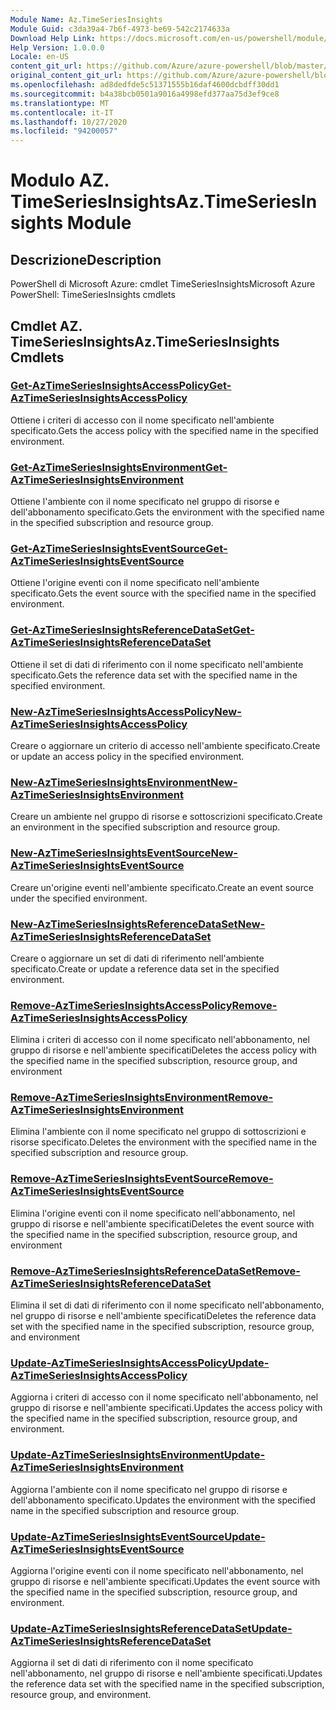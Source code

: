 ```yaml
---
Module Name: Az.TimeSeriesInsights
Module Guid: c3da39a4-7b6f-4973-be69-542c2174633a
Download Help Link: https://docs.microsoft.com/en-us/powershell/module/az.timeseriesinsights
Help Version: 1.0.0.0
Locale: en-US
content_git_url: https://github.com/Azure/azure-powershell/blob/master/src/TimeSeriesInsights/help/Az.TimeSeriesInsights.md
original_content_git_url: https://github.com/Azure/azure-powershell/blob/master/src/TimeSeriesInsights/help/Az.TimeSeriesInsights.md
ms.openlocfilehash: ad8dedfde5c51371555b16daf4600dcbdff30dd1
ms.sourcegitcommit: b4a38bcb0501a9016a4998efd377aa75d3ef9ce8
ms.translationtype: MT
ms.contentlocale: it-IT
ms.lasthandoff: 10/27/2020
ms.locfileid: "94200057"
---
```

# <span data-ttu-id="04d2a-101">Modulo AZ. TimeSeriesInsights</span><span class="sxs-lookup"><span data-stu-id="04d2a-101">Az.TimeSeriesInsights Module</span></span>
## <span data-ttu-id="04d2a-102">Descrizione</span><span class="sxs-lookup"><span data-stu-id="04d2a-102">Description</span></span>
<span data-ttu-id="04d2a-103">PowerShell di Microsoft Azure: cmdlet TimeSeriesInsights</span><span class="sxs-lookup"><span data-stu-id="04d2a-103">Microsoft Azure PowerShell: TimeSeriesInsights cmdlets</span></span>

## <span data-ttu-id="04d2a-104">Cmdlet AZ. TimeSeriesInsights</span><span class="sxs-lookup"><span data-stu-id="04d2a-104">Az.TimeSeriesInsights Cmdlets</span></span>
### [<span data-ttu-id="04d2a-105">Get-AzTimeSeriesInsightsAccessPolicy</span><span class="sxs-lookup"><span data-stu-id="04d2a-105">Get-AzTimeSeriesInsightsAccessPolicy</span></span>](Get-AzTimeSeriesInsightsAccessPolicy.md)
<span data-ttu-id="04d2a-106">Ottiene i criteri di accesso con il nome specificato nell'ambiente specificato.</span><span class="sxs-lookup"><span data-stu-id="04d2a-106">Gets the access policy with the specified name in the specified environment.</span></span>

### [<span data-ttu-id="04d2a-107">Get-AzTimeSeriesInsightsEnvironment</span><span class="sxs-lookup"><span data-stu-id="04d2a-107">Get-AzTimeSeriesInsightsEnvironment</span></span>](Get-AzTimeSeriesInsightsEnvironment.md)
<span data-ttu-id="04d2a-108">Ottiene l'ambiente con il nome specificato nel gruppo di risorse e dell'abbonamento specificato.</span><span class="sxs-lookup"><span data-stu-id="04d2a-108">Gets the environment with the specified name in the specified subscription and resource group.</span></span>

### [<span data-ttu-id="04d2a-109">Get-AzTimeSeriesInsightsEventSource</span><span class="sxs-lookup"><span data-stu-id="04d2a-109">Get-AzTimeSeriesInsightsEventSource</span></span>](Get-AzTimeSeriesInsightsEventSource.md)
<span data-ttu-id="04d2a-110">Ottiene l'origine eventi con il nome specificato nell'ambiente specificato.</span><span class="sxs-lookup"><span data-stu-id="04d2a-110">Gets the event source with the specified name in the specified environment.</span></span>

### [<span data-ttu-id="04d2a-111">Get-AzTimeSeriesInsightsReferenceDataSet</span><span class="sxs-lookup"><span data-stu-id="04d2a-111">Get-AzTimeSeriesInsightsReferenceDataSet</span></span>](Get-AzTimeSeriesInsightsReferenceDataSet.md)
<span data-ttu-id="04d2a-112">Ottiene il set di dati di riferimento con il nome specificato nell'ambiente specificato.</span><span class="sxs-lookup"><span data-stu-id="04d2a-112">Gets the reference data set with the specified name in the specified environment.</span></span>

### [<span data-ttu-id="04d2a-113">New-AzTimeSeriesInsightsAccessPolicy</span><span class="sxs-lookup"><span data-stu-id="04d2a-113">New-AzTimeSeriesInsightsAccessPolicy</span></span>](New-AzTimeSeriesInsightsAccessPolicy.md)
<span data-ttu-id="04d2a-114">Creare o aggiornare un criterio di accesso nell'ambiente specificato.</span><span class="sxs-lookup"><span data-stu-id="04d2a-114">Create or update an access policy in the specified environment.</span></span>

### [<span data-ttu-id="04d2a-115">New-AzTimeSeriesInsightsEnvironment</span><span class="sxs-lookup"><span data-stu-id="04d2a-115">New-AzTimeSeriesInsightsEnvironment</span></span>](New-AzTimeSeriesInsightsEnvironment.md)
<span data-ttu-id="04d2a-116">Creare un ambiente nel gruppo di risorse e sottoscrizioni specificato.</span><span class="sxs-lookup"><span data-stu-id="04d2a-116">Create an environment in the specified subscription and resource group.</span></span>

### [<span data-ttu-id="04d2a-117">New-AzTimeSeriesInsightsEventSource</span><span class="sxs-lookup"><span data-stu-id="04d2a-117">New-AzTimeSeriesInsightsEventSource</span></span>](New-AzTimeSeriesInsightsEventSource.md)
<span data-ttu-id="04d2a-118">Creare un'origine eventi nell'ambiente specificato.</span><span class="sxs-lookup"><span data-stu-id="04d2a-118">Create an event source under the specified environment.</span></span>

### [<span data-ttu-id="04d2a-119">New-AzTimeSeriesInsightsReferenceDataSet</span><span class="sxs-lookup"><span data-stu-id="04d2a-119">New-AzTimeSeriesInsightsReferenceDataSet</span></span>](New-AzTimeSeriesInsightsReferenceDataSet.md)
<span data-ttu-id="04d2a-120">Creare o aggiornare un set di dati di riferimento nell'ambiente specificato.</span><span class="sxs-lookup"><span data-stu-id="04d2a-120">Create or update a reference data set in the specified environment.</span></span>

### [<span data-ttu-id="04d2a-121">Remove-AzTimeSeriesInsightsAccessPolicy</span><span class="sxs-lookup"><span data-stu-id="04d2a-121">Remove-AzTimeSeriesInsightsAccessPolicy</span></span>](Remove-AzTimeSeriesInsightsAccessPolicy.md)
<span data-ttu-id="04d2a-122">Elimina i criteri di accesso con il nome specificato nell'abbonamento, nel gruppo di risorse e nell'ambiente specificati</span><span class="sxs-lookup"><span data-stu-id="04d2a-122">Deletes the access policy with the specified name in the specified subscription, resource group, and environment</span></span>

### [<span data-ttu-id="04d2a-123">Remove-AzTimeSeriesInsightsEnvironment</span><span class="sxs-lookup"><span data-stu-id="04d2a-123">Remove-AzTimeSeriesInsightsEnvironment</span></span>](Remove-AzTimeSeriesInsightsEnvironment.md)
<span data-ttu-id="04d2a-124">Elimina l'ambiente con il nome specificato nel gruppo di sottoscrizioni e risorse specificato.</span><span class="sxs-lookup"><span data-stu-id="04d2a-124">Deletes the environment with the specified name in the specified subscription and resource group.</span></span>

### [<span data-ttu-id="04d2a-125">Remove-AzTimeSeriesInsightsEventSource</span><span class="sxs-lookup"><span data-stu-id="04d2a-125">Remove-AzTimeSeriesInsightsEventSource</span></span>](Remove-AzTimeSeriesInsightsEventSource.md)
<span data-ttu-id="04d2a-126">Elimina l'origine eventi con il nome specificato nell'abbonamento, nel gruppo di risorse e nell'ambiente specificati</span><span class="sxs-lookup"><span data-stu-id="04d2a-126">Deletes the event source with the specified name in the specified subscription, resource group, and environment</span></span>

### [<span data-ttu-id="04d2a-127">Remove-AzTimeSeriesInsightsReferenceDataSet</span><span class="sxs-lookup"><span data-stu-id="04d2a-127">Remove-AzTimeSeriesInsightsReferenceDataSet</span></span>](Remove-AzTimeSeriesInsightsReferenceDataSet.md)
<span data-ttu-id="04d2a-128">Elimina il set di dati di riferimento con il nome specificato nell'abbonamento, nel gruppo di risorse e nell'ambiente specificati</span><span class="sxs-lookup"><span data-stu-id="04d2a-128">Deletes the reference data set with the specified name in the specified subscription, resource group, and environment</span></span>

### [<span data-ttu-id="04d2a-129">Update-AzTimeSeriesInsightsAccessPolicy</span><span class="sxs-lookup"><span data-stu-id="04d2a-129">Update-AzTimeSeriesInsightsAccessPolicy</span></span>](Update-AzTimeSeriesInsightsAccessPolicy.md)
<span data-ttu-id="04d2a-130">Aggiorna i criteri di accesso con il nome specificato nell'abbonamento, nel gruppo di risorse e nell'ambiente specificati.</span><span class="sxs-lookup"><span data-stu-id="04d2a-130">Updates the access policy with the specified name in the specified subscription, resource group, and environment.</span></span>

### [<span data-ttu-id="04d2a-131">Update-AzTimeSeriesInsightsEnvironment</span><span class="sxs-lookup"><span data-stu-id="04d2a-131">Update-AzTimeSeriesInsightsEnvironment</span></span>](Update-AzTimeSeriesInsightsEnvironment.md)
<span data-ttu-id="04d2a-132">Aggiorna l'ambiente con il nome specificato nel gruppo di risorse e dell'abbonamento specificato.</span><span class="sxs-lookup"><span data-stu-id="04d2a-132">Updates the environment with the specified name in the specified subscription and resource group.</span></span>

### [<span data-ttu-id="04d2a-133">Update-AzTimeSeriesInsightsEventSource</span><span class="sxs-lookup"><span data-stu-id="04d2a-133">Update-AzTimeSeriesInsightsEventSource</span></span>](Update-AzTimeSeriesInsightsEventSource.md)
<span data-ttu-id="04d2a-134">Aggiorna l'origine eventi con il nome specificato nell'abbonamento, nel gruppo di risorse e nell'ambiente specificati.</span><span class="sxs-lookup"><span data-stu-id="04d2a-134">Updates the event source with the specified name in the specified subscription, resource group, and environment.</span></span>

### [<span data-ttu-id="04d2a-135">Update-AzTimeSeriesInsightsReferenceDataSet</span><span class="sxs-lookup"><span data-stu-id="04d2a-135">Update-AzTimeSeriesInsightsReferenceDataSet</span></span>](Update-AzTimeSeriesInsightsReferenceDataSet.md)
<span data-ttu-id="04d2a-136">Aggiorna il set di dati di riferimento con il nome specificato nell'abbonamento, nel gruppo di risorse e nell'ambiente specificati.</span><span class="sxs-lookup"><span data-stu-id="04d2a-136">Updates the reference data set with the specified name in the specified subscription, resource group, and environment.</span></span>

